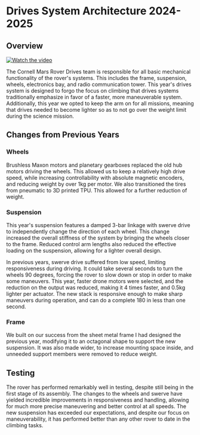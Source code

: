 # Drives System Architecture 2024-2025 #

## Overview ##

[![Watch the video](https://img.youtube.com/vi/HoFIuPtQGmM/0.jpg)](https://www.youtube.com/watch?v=HoFIuPtQGmM)


The Cornell Mars Rover Drives team is responsible for all basic mechanical functionality of the rover's 
systems. This includes the frame, suspension, wheels, electronics bay, and radio communication tower. 
This year's drives system is designed to forgo the focus on climbing that drives systems traditionally 
emphasize in favor of a faster, more maneuverable system. Additionally, this year we opted to keep the 
arm on for all missions, meaning that drives needed to become lighter so as to not go over the weight 
limit during the science mission.

## Changes from Previous Years ##

### Wheels ###

Brushless Maxon motors and planetary gearboxes replaced the old hub motors driving the wheels. This 
allowed us to keep a relatively high drive speed, while increasing controllability with absolute 
magnetic encoders, and reducing weight by over 1kg per motor. We also transitioned the tires from 
pneumatic to 3D printed TPU. This allowed for a further reduction of weight.

### Suspension ###

This year's suspension features a damped 3-bar linkage with swerve drive to independently change the
direction of each wheel. This change increased the overall stiffness of the system by bringing the 
wheels closer to the frame. Reduced control arm lengths also reduced the effective loading on the 
suspension, allowing for a lighter overall design.

In previous years, swerve drive suffered from low speed, limiting responsiveness during driving. It 
could take several seconds to turn the wheels 90 degrees, forcing the rover to slow down or stop in 
order to make some maneuvers. This year, faster drone motors were selected, and the reduction on the 
output was reduced, making it 4 times faster, and 0.5kg lighter per actuator. The new stack is 
responsive enough to make sharp maneuvers during operation, and can do a complete 180 in less than one 
second.

### Frame ###

We built on our success from the sheet metal frame I had designed the previous year, modifying it to an 
octagonal shape to support the new suspension. It was also made wider, to increase mounting space inside, 
and unneeded support members were removed to reduce weight.


## Testing ##

The rover has performed remarkably well in testing, despite still being in the first stage of its assembly.
The changes to the wheels and swerve have yielded incredible improvements in responsiveness and handling, 
allowing for much more precise maneuvering and better control at all speeds. The new suspension has exceeded 
our expectations, and despite our focus on maneuverability, it has performed better than any other rover to 
date in the climbing tasks.











